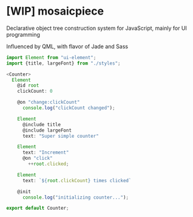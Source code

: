 [WIP] mosaicpiece
========

Declarative object tree construction system for JavaScript, mainly for UI programming

Influenced by QML, with flavor of Jade and Sass

```js
import Element from "ui-element";
import {title, largeFont} from "./styles";

<Counter>
  Element
    @id root
    clickCount: 0

    @on "change:clickCount"
      console.log("clickCount changed");

    Element
      @include title
      @include largeFont
      text: "Super simple counter"

    Element
      text: "Increment"
      @on "click"
        ++root.clicked;

    Element
      text: `${root.clickCount} times clicked`

    @init
      console.log("initializing counter...");

export default Counter;
```
